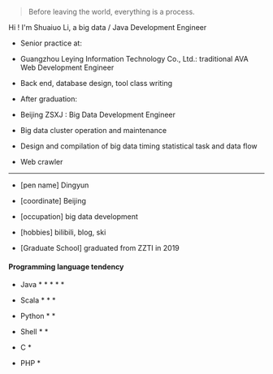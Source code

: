 > Before leaving the world, everything is a process.

Hi ! I'm  Shuaiuo Li, a big data / Java Development Engineer


* Senior practice at:

* Guangzhou Leying Information Technology Co., Ltd.: traditional AVA Web Development Engineer

* Back end, database design, tool class writing

* After graduation:

* Beijing ZSXJ : Big Data Development Engineer

* Big data cluster operation and maintenance

* Design and compilation of big data timing statistical task and data flow

* Web crawler

----------------------------------------------------------------

* [pen name] Dingyun

* [coordinate] Beijing

* [occupation] big data development

* [hobbies]  bilibili, blog, ski

* [Graduate School] graduated from ZZTI in 2019

#### Programming language tendency

* Java * * * * *

* Scala * * *

* Python * *

* Shell * *

* C *

* PHP *
